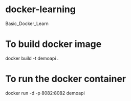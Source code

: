 # docker-learning
Basic_Docker_Learn

# To build docker image
docker build -t demoapi .

# To run the docker container
docker run -d -p 8082:8082 demoapi
